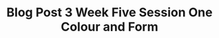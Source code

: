 ---
title: Blog Post 3 Week Five Session One Colour and Form
published_at: 2024-04-13
disable_html_sanitization: true
---